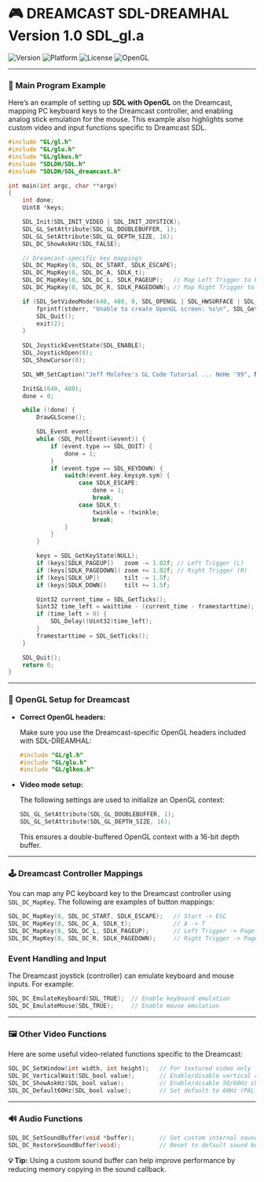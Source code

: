 
# 🎮 DREAMCAST SDL-DREAMHAL Version 1.0 SDL_gl.a

![Version](https://img.shields.io/badge/Version-1.0-blue)
![Platform](https://img.shields.io/badge/Platform-Dreamcast-orange)
![License](https://img.shields.io/badge/License-MIT-green)
![OpenGL](https://img.shields.io/badge/OpenGL-Supported-brightgreen)

---

### 🚀 Main Program Example

Here’s an example of setting up **SDL with OpenGL** on the Dreamcast, mapping PC keyboard keys to the Dreamcast controller, and enabling analog stick emulation for the mouse. This example also highlights some custom video and input functions specific to Dreamcast SDL.

```c
#include "GL/gl.h"
#include "GL/glu.h"
#include "GL/glkos.h"
#include "SDLDH/SDL.h"
#include "SDLDH/SDL_dreamcast.h"

int main(int argc, char **argv) 
{  
    int done;
    Uint8 *keys;

    SDL_Init(SDL_INIT_VIDEO | SDL_INIT_JOYSTICK);
    SDL_GL_SetAttribute(SDL_GL_DOUBLEBUFFER, 1);
    SDL_GL_SetAttribute(SDL_GL_DEPTH_SIZE, 16);
    SDL_DC_ShowAskHz(SDL_FALSE);

    // Dreamcast-specific key mappings
    SDL_DC_MapKey(0, SDL_DC_START, SDLK_ESCAPE);
    SDL_DC_MapKey(0, SDL_DC_A, SDLK_t);
    SDL_DC_MapKey(0, SDL_DC_L, SDLK_PAGEUP);   // Map Left Trigger to Page Up
    SDL_DC_MapKey(0, SDL_DC_R, SDLK_PAGEDOWN); // Map Right Trigger to Page Down

    if (SDL_SetVideoMode(640, 480, 0, SDL_OPENGL | SDL_HWSURFACE | SDL_DOUBLEBUF) == NULL) {
        fprintf(stderr, "Unable to create OpenGL screen: %s\n", SDL_GetError());
        SDL_Quit();
        exit(2);
    }
    
    SDL_JoystickEventState(SDL_ENABLE);
    SDL_JoystickOpen(0);
    SDL_ShowCursor(0);

    SDL_WM_SetCaption("Jeff Molofee's GL Code Tutorial ... NeHe '99", NULL);

    InitGL(640, 480);
    done = 0;

    while (!done) {
        DrawGLScene();

        SDL_Event event;
        while (SDL_PollEvent(&event)) {
            if (event.type == SDL_QUIT) {
                done = 1;
            }
            if (event.type == SDL_KEYDOWN) {
                switch(event.key.keysym.sym) {
                    case SDLK_ESCAPE:
                        done = 1;
                        break;
                    case SDLK_t:
                        twinkle = !twinkle;
                        break;
                }
            }
        }

        keys = SDL_GetKeyState(NULL);
        if (keys[SDLK_PAGEUP])   zoom -= 1.02f; // Left Trigger (L)
        if (keys[SDLK_PAGEDOWN]) zoom += 1.02f; // Right Trigger (R)
        if (keys[SDLK_UP])       tilt -= 1.5f;
        if (keys[SDLK_DOWN])     tilt += 1.5f;

        Uint32 current_time = SDL_GetTicks();
        Sint32 time_left = waittime - (current_time - framestarttime);
        if (time_left > 0) {
            SDL_Delay((Uint32)time_left);
        }
        framestarttime = SDL_GetTicks();
    }

    SDL_Quit();
    return 0;
}
```

---

### 🎨 OpenGL Setup for Dreamcast

- **Correct OpenGL headers:**

  Make sure you use the Dreamcast-specific OpenGL headers included with SDL-DREAMHAL:

  ```c
  #include "GL/gl.h"
  #include "GL/glu.h"
  #include "GL/glkos.h"
  ```

- **Video mode setup:**

  The following settings are used to initialize an OpenGL context:

  ```c
  SDL_GL_SetAttribute(SDL_GL_DOUBLEBUFFER, 1);
  SDL_GL_SetAttribute(SDL_GL_DEPTH_SIZE, 16);
  ```

  This ensures a double-buffered OpenGL context with a 16-bit depth buffer.

---

### 🕹️ Dreamcast Controller Mappings

You can map any PC keyboard key to the Dreamcast controller using `SDL_DC_MapKey`. The following are examples of button mappings:

```c
SDL_DC_MapKey(0, SDL_DC_START, SDLK_ESCAPE);   // Start -> ESC
SDL_DC_MapKey(0, SDL_DC_A, SDLK_t);            // A -> T
SDL_DC_MapKey(0, SDL_DC_L, SDLK_PAGEUP);       // Left Trigger -> Page Up
SDL_DC_MapKey(0, SDL_DC_R, SDLK_PAGEDOWN);     // Right Trigger -> Page Down
```

### Event Handling and Input

The Dreamcast joystick (controller) can emulate keyboard and mouse inputs. For example:

```c
SDL_DC_EmulateKeyboard(SDL_TRUE);  // Enable keyboard emulation
SDL_DC_EmulateMouse(SDL_TRUE);     // Enable mouse emulation
```

---

### 🖼️ Other Video Functions

Here are some useful video-related functions specific to the Dreamcast:

```c
SDL_DC_SetWindow(int width, int height);   // For textured video only
SDL_DC_VerticalWait(SDL_bool value);       // Enable/disable vertical retrace wait
SDL_DC_ShowAskHz(SDL_bool value);          // Enable/disable 50/60Hz choice (PAL only)
SDL_DC_Default60Hz(SDL_bool value);        // Set default to 60Hz (PAL only)
```

---

### 🔊 Audio Functions

```c
SDL_DC_SetSoundBuffer(void *buffer);       // Set custom internal sound buffer
SDL_DC_RestoreSoundBuffer(void);           // Reset to default sound buffer
```

**💡 Tip:** Using a custom sound buffer can help improve performance by reducing memory copying in the sound callback.
